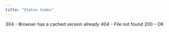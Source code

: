 ```yaml
---
title: "Status Codes"
---
```


304 - Browser has a cached version already
404 - File not found
200 - OK